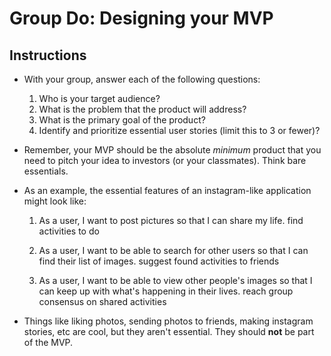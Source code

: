 # Group Do: Designing your MVP

## Instructions
* With your group, answer each of the following questions:
  1. Who is your target audience?
  2. What is the problem that the product will address?
  3. What is the primary goal of the product?
  4. Identify and prioritize essential user stories (limit this to 3 or fewer)?

* Remember, your MVP should be the absolute *minimum* product that you need to pitch your idea to investors (or your classmates). Think bare essentials.

* As an example, the essential features of an instagram-like application might look like:

  1. As a user, I want to post pictures so that I can share my life.
      find activities to do
      
  2. As a user, I want to be able to search for other users so that I can find their list of images.
      suggest found activities to friends
      
  3. As a user, I want to be able to view other people's images so that I can keep up with what's happening in their lives. 
      reach group consensus on shared activities
      

* Things like liking photos, sending photos to friends, making instagram stories, etc are cool, but they aren't essential. They should **not** be part of the MVP.
